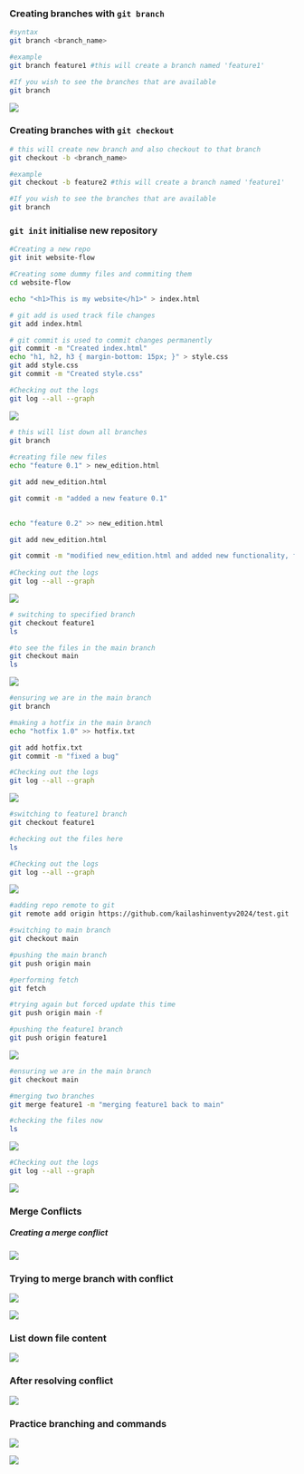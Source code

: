
### Creating branches with `git branch`

```bash
#syntax
git branch <branch_name> 

#example
git branch feature1 #this will create a branch named 'feature1'

#If you wish to see the branches that are available
git branch
```

![](https://i.imgur.com/wfxdrK2.png)

### Creating branches with `git checkout`

```bash
# this will create new branch and also checkout to that branch
git checkout -b <branch_name> 

#example
git checkout -b feature2 #this will create a branch named 'feature1'

#If you wish to see the branches that are available
git branch
```

### `git init` initialise new repository 
```bash
#Creating a new repo
git init website-flow

#Creating some dummy files and commiting them
cd website-flow

echo "<h1>This is my website</h1>" > index.html

# git add is used track file changes
git add index.html

# git commit is used to commit changes permanently
git commit -m "Created index.html"
echo "h1, h2, h3 { margin-bottom: 15px; }" > style.css
git add style.css
git commit -m "Created style.css"

#Checking out the logs
git log --all --graph
```

![](https://i.imgur.com/uYNe7vq.png)

```bash
# this will list down all branches
git branch
  
#creating file new files
echo "feature 0.1" > new_edition.html

git add new_edition.html

git commit -m "added a new feature 0.1"
 

echo "feature 0.2" >> new_edition.html

git add new_edition.html

git commit -m "modified new_edition.html and added new functionality, feature 0.2"
  
#Checking out the logs
git log --all --graph  

```
![](https://i.imgur.com/FbI2L6h.png)

```bash
# switching to specified branch 
git checkout feature1
ls

#to see the files in the main branch
git checkout main
ls
```
![](https://i.imgur.com/dzaDtzS.png)

```bash
#ensuring we are in the main branch
git branch

#making a hotfix in the main branch
echo "hotfix 1.0" >> hotfix.txt

git add hotfix.txt
git commit -m "fixed a bug"

#Checking out the logs
git log --all --graph
```
![](https://i.imgur.com/x1IEQAh.png)

```bash
#switching to feature1 branch
git checkout feature1

#checking out the files here
ls

#Checking out the logs
git log --all --graph
```

![](https://i.imgur.com/wHMPibb.png)


```bash
#adding repo remote to git
git remote add origin https://github.com/kailashinventyv2024/test.git

#switching to main branch
git checkout main

#pushing the main branch
git push origin main

#performing fetch
git fetch

#trying again but forced update this time
git push origin main -f

```

```bash
#pushing the feature1 branch
git push origin feature1
```

![](https://i.imgur.com/Oqa65P6.png)


```bash
#ensuring we are in the main branch
git checkout main

#merging two branches
git merge feature1 -m "merging feature1 back to main"

#checking the files now
ls
```

![](https://i.imgur.com/JALyG9m.png)


```bash
#Checking out the logs 
git log --all --graph
```

![](https://i.imgur.com/BZzvyPB.png)

### Merge Conflicts
##### Creating a merge conflict

![](https://i.imgur.com/lbcgMs2.png)

### Trying to merge branch with conflict 
![](https://i.imgur.com/5Rfl8aD.png)


![](https://i.imgur.com/7rAJrvW.png)

### List down file content
![](https://i.imgur.com/SlRiJwG.png)

### After  resolving conflict
![](https://i.imgur.com/k9pPuVF.png)

### Practice branching and commands

![](https://i.imgur.com/IkmwilI.png)

![](https://i.imgur.com/xlktCP8.png)
